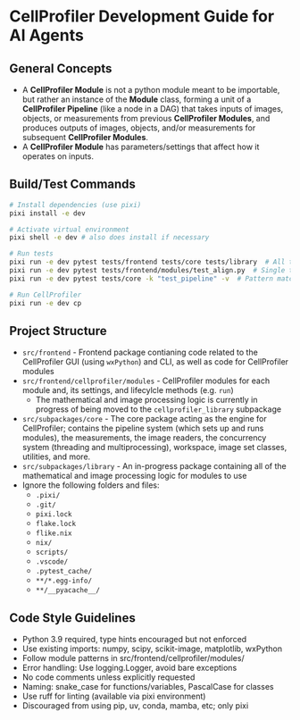 # CellProfiler Development Guide for AI Agents

## General Concepts

- A **CellProfiler Module** is not a python module meant to be importable, but rather an instance of the **Module** class, forming a unit of a **CellProfiler Pipeline** (like a node in a DAG) that takes inputs of images, objects, or measurements from previous **CellProfiler Modules**, and produces outputs of images, objects, and/or measurements for subsequent **CellProfiler Modules**.
- A **CellProfiler Module** has parameters/settings that affect how it operates on inputs.

## Build/Test Commands
```bash
# Install dependencies (use pixi)
pixi install -e dev

# Activate virtual environment
pixi shell -e dev # also does install if necessary

# Run tests
pixi run -e dev pytest tests/frontend tests/core tests/library  # All tests
pixi run -e dev pytest tests/frontend/modules/test_align.py  # Single test file
pixi run -e dev pytest tests/core -k "test_pipeline" -v  # Pattern match tests

# Run CellProfiler
pixi run -e dev cp
```

## Project Structure
- `src/frontend` - Frontend package contianing code related to the CellProfiler GUI (using `wxPython`) and CLI, as well as code for CellProfiler modules
- `src/frontend/cellprofiler/modules` - CellProfiler modules for each module and, its settings, and lifecylcle methods (e.g. `run`)
  - The mathematical and image processing logic is currently in progress of being moved to the `cellprofiler_library` subpackage
- `src/subpackages/core` - The core package acting as the engine for CellProfiler; contains the pipeline system (which sets up and runs modules), the measurements, the image readers, the concurrency system (threading and multiprocessing), workspace, image set classes, utilities, and more.
- `src/subpackages/library` - An in-progress package containing all of the mathematical and image processing logic for modules to use
- Ignore the following folders and files:
  * `.pixi/`
  * `.git/`
  * `pixi.lock`
  * `flake.lock`
  * `flike.nix`
  * `nix/`
  * `scripts/`
  * `.vscode/`
  * `.pytest_cache/`
  * `**/*.egg-info/`
  * `**/__pyacache__/`

## Code Style Guidelines
- Python 3.9 required, type hints encouraged but not enforced
- Use existing imports: numpy, scipy, scikit-image, matplotlib, wxPython
- Follow module patterns in src/frontend/cellprofiler/modules/
- Error handling: Use logging.Logger, avoid bare exceptions
- No code comments unless explicitly requested
- Naming: snake_case for functions/variables, PascalCase for classes
- Use ruff for linting (available via pixi environment)
- Discouraged from using pip, uv, conda, mamba, etc; only pixi
